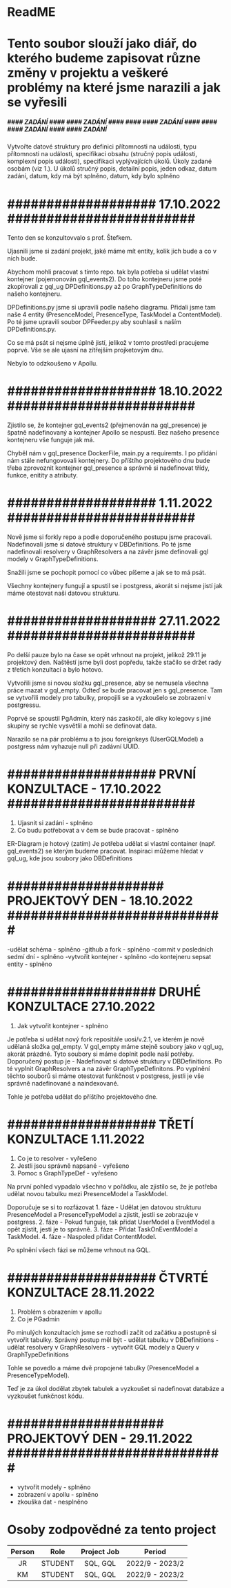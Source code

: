 # ReadME
# Tento soubor slouží jako diář, do kterého budeme zapisovat různe změny v projektu a veškeré problémy na které jsme narazili a jak se vyřesili


##### #### ZADÁNÍ #### #### ZADÁNÍ #### #### #### ZADÁNÍ #### #### #### ZADÁNÍ #### #### ZADÁNÍ #### 
Vytvořte datové struktury pro definici přítomnosti na události, typu přítomnosti na události,  specifikaci obsahu (stručný popis události, komplexní popis události), specifikaci vyplývajících úkolů.
Úkoly zadané osobám (viz 1.). U úkolů stručný popis, detailní popis, jeden odkaz, datum zadání, datum, kdy má být splněno, datum, kdy bylo splněno  



# ################### 17.10.2022 ######################## #

Tento den se konzultovvalo s prof. Štefkem.

Ujasnili jsme si zadání projekt, jaké máme mít entity, kolik jich bude a co v nich bude.

Abychom mohli pracovat s tímto repo. tak byla potřeba si udělat vlastní kontejner (pojemonován gql_events2).
Do toho kontejneru jsme poté zkopírovali z gql_ug DPDefinitions.py až po GraphTypeDefinitions do našeho kontejneru. 

DPDefinitions.py jsme si upravili podle našeho diagramu. Přidali jsme tam naše 4 entity (PresenceModel, PresenceType, TaskModel a ContentModel).
Po té jsme upravili soubor DPFeeder.py aby souhlasil s naším DPDefinitions.py.

Co se má psát si nejsme úplně jistí, jelikož v tomto prostředí pracujeme poprvé.
Vše se ale ujasní na zítřejším projketovým dnu.

Nebylo to odzkoušeno v Apollu.


# ################### 18.10.2022 ######################## #

Zjistilo se, že kontejner gql_events2 (přejmenován na gql_presence) je špatně nadefinovaný a kontejner Apollo se nespustí. Bez našeho presence kontejneru vše funguje jak má.

Chyběl nám v gql_presence DockerFile, main.py a requiremts. I po přidání nám stále nefungovovali kontejnery. 
Do příštího projektového dnu bude třeba zprovoznit kontejner gql_presence a správně si nadefinovat třídy, funkce, enitity a atributy.

# ################### 1.11.2022 ######################## #

Nově jsme si forkly repo a podle doporučeného postupu jsme pracovali.
Nadefinovali jsme si datové struktury v DBDefinitions.
Po té jsme nadefinovali resolvery v GraphResolvers a na závěr jsme definovali gql modely v GraphTypeDefinitions.

Snažili jsme se pochopit pomocí co vůbec píšeme a jak se to má psát.

Všechny kontejnery fungují a spustil se i postgress, akorát si nejsme jistí jak máme otestovat naši datovou strukturu.

# ################### 27.11.2022 ######################## #

Po delší pauze bylo na čase se opět vrhnout na projekt, jelikož 29.11 je projektový den. Naštěstí jsme byli dost popředu, takže stačilo se držet rady z třetích konzultací a bylo hotovo. 

Vytvořili jsme si novou složku gql_presence, aby se nemusela všechna práce mazat v gql_empty.
Odteď se bude pracovat jen s gql_presence.
Tam se vytvořili modely pro tabulky, propojili se a vyzkoušelo se zobrazení v postgressu.

Poprvé se spoustil PgAdmin, který nás zaskočil, ale díky kolegovy s jiné skupiny se rychle vysvětlil a mohli se definovat data.

Narazilo se na pár problému a to jsou foreignkeys (UserGQLModel) a postgress nám vyhazuje null při zadávní UUID. 


# ################### PRVNÍ KONZULTACE - 17.10.2022 ######################## #

1. Ujasnit si zadání - splněno
2. Co budu potřebovat a v čem se bude pracovat - splněno

ER-Diagram je hotový (zatím)
Je potřeba udělat si vlastní container (např. gql_events2) se kterým budeme pracovat.
Inspiraci můžeme hledat v gql_ug, kde jsou soubory jako DBDefinitions

# #################### PROJEKTOVÝ DEN - 18.10.2022 ############################ #

-udělat schéma - splněno
-github a fork - splněno
-commit v posledních sedmí dní - splněno
-vytvořit kontejner - splněno
-do kontejneru sepsat entity - splněno


# ################### DRUHÉ KONZULTACE 27.10.2022 ##############################

1. Jak vytvořit kontejner - splněno


Je potřeba si udělat nový fork repositáře uosi/v.2.1,  ve kterém je nově udělaná složka gql_empty.
V gql_empty máme stejně soubory jako v qgl_ug, akorát prázdné. Tyto soubory si máme doplnit podle naší potřeby.
Doporučený postup je - Nadefinovat si datové struktury v DBDefinitions. Po té vyplnit GraphResolvers a na závěr GraphTypeDefinitons.
Po vyplnění těchto souborů si máme otestovat funkčnost v postgress, jestli je vše správně nadefinované a naindexované.

Tohle je potřeba udělat do příštího projektového dne.

# ################### TŘETÍ KONZULTACE 1.11.2022 ##############################

1. Co je to resolver - vyřešeno
2. Jestli jsou správně napsané - vyřešeno
3. Pomoc s GraphTypeDef - vyřešeno

Na první pohled vypadalo všechno v pořádku, ale zjistilo se, že je potřeba udělat novou tabulku mezi PresenceModel a TaskModel.

Doporučuje se si to rozfázovat
    1. fáze - Udělat jen datovou strukturu PresenceModel a PresenceTypeModel a zjistit, jestli se zobrazuje v postgress.
    2. fáze - Pokud funguje, tak přidat UserModel a EventModel a opět zjistit, jesti je to správně.
    3. fáze - Přidat TaskOnEventModel a TaskModel.
    4. fáze - Naspoled přidat ContentModel.

Po splnění všech fázi se můžeme vrhnout na GQL.





# ################### ČTVRTÉ KONZULTACE 28.11.2022 ##############################

1. Problém s obrazením v apollu
2. Co je PGadmin

Po minulých konzultacích jsme se rozhodli začít od začátku a postupně si vytvořit tabulky.
Správný postup měl být
    - udělat tabulku v DBDefinitions
    - udělat resolvery v GraphResolvers
    - vytvořit GQL modely a Query v GraphTypeDefinitions

Tohle se povedlo a máme dvě propojené tabulky (PresenceModel a PresenceTypeModel).

Teď je za úkol dodělat zbytek tabulek a vyzkoušet si nadefinovat databáze a vyzkoušet funkčnost kódu.

# #################### PROJEKTOVÝ DEN - 29.11.2022 ############################ #

- vytvořit modely - splněno
- zobrazení v apollu - splněno
- zkouška dat - nesplněno


# Osoby zodpovědné za tento project

| Person | Role | Project Job | Period |
|:------:|:----:|:-----------:|:------:|
| JR     |STUDENT|SQL, GQL    | 2022/9 - 2023/2 |
| KM     |STUDENT|SQL, GQL    | 2022/9 - 2023/2 |

